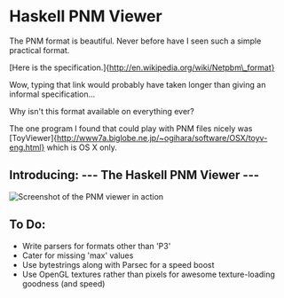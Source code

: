 Haskell PNM Viewer
==================

The PNM format is beautiful. Never before have I seen such a simple practical format.

[Here is the specification.]{http://en.wikipedia.org/wiki/Netpbm\_format}

Wow, typing that link would probably have taken longer than giving an informal specification...

Why isn't this format available on everything ever?

The one program I found that could play with PNM files nicely was
[ToyViewer]{http://www7a.biglobe.ne.jp/~ogihara/software/OSX/toyv-eng.html}
which is OS X only.

## Introducing: --- The Haskell PNM Viewer --- ##

![Screenshot of the PNM viewer in action](/sordina/PNM-OpenGL-Haskell/raw/master/screenshots/proof_of_concept.png)

## To Do: ##

* Write parsers for formats other than 'P3'
* Cater for missing 'max' values
* Use bytestrings along with Parsec for a speed boost
* Use OpenGL textures rather than pixels for awesome texture-loading goodness (and speed)
